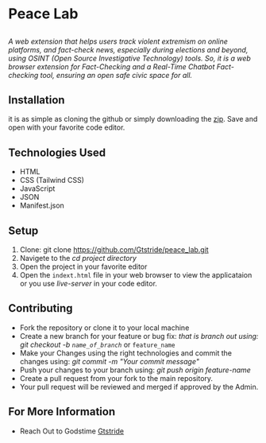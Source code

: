 # Peace Lab
##
_A web extension that helps users track violent extremism on online platforms, and fact-check news, especially during elections and beyond, using OSINT (Open Source Investigative Technology) tools. So, it is a web browser extension for Fact-Checking and a Real-Time Chatbot Fact-checking tool, ensuring an open safe civic space for all._

## Installation

it is as simple as cloning the github or simply downloading the [zip](https://github.com/Gtstride/peace_lab.git). Save and open with your favorite code editor.

## Technologies Used
- HTML
- CSS (Tailwind CSS)
- JavaScript
- JSON
- Manifest.json

## Setup

1. Clone: git clone https://github.com/Gtstride/peace_lab.git
2. Navigete to the _cd project directory_
3. Open the project in your favorite editor
4. Open the `indext.html` file in your web browser to view the applicataion or you use _live-server_ in your code editor.


## Contributing

- Fork the repository or clone it to your local machine
- Create a new branch for your feature or bug fix: _that is branch out using: git checkout -b `name_of_branch`_ or `feature_name`
- Make your Changes using the right technologies and commit the changes using: _git commit -m "Your commit message"_
- Push your changes to your branch using: _git push origin feature-name_
- Create a pull request from your fork to the main repository.
- Your pull request will be reviewed and merged if approved by the Admin.


## For More Information 
 - Reach Out to Godstime [Gtstride](https://github.com/Gtstride)
